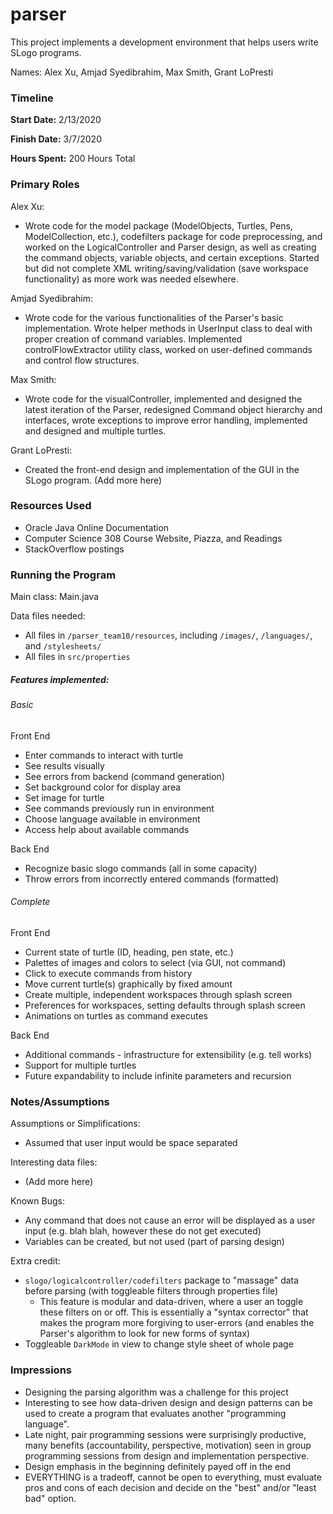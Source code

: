 parser
====

This project implements a development environment that helps users write SLogo programs.

Names: Alex Xu, Amjad Syedibrahim, Max Smith, Grant LoPresti

### Timeline

**Start Date:** 2/13/2020

**Finish Date:** 3/7/2020

**Hours Spent:** 200 Hours Total

### Primary Roles

Alex Xu:
* Wrote code for the model package (ModelObjects, Turtles, Pens, ModelCollection, etc.), codefilters package for code preprocessing, and worked on the 
LogicalController and Parser design, as well as creating the command objects, variable objects, and certain exceptions. Started
but did not complete XML writing/saving/validation (save workspace functionality) as more work was needed elsewhere.

Amjad Syedibrahim:
* Wrote code for the various functionalities of the Parser's basic implementation. Wrote helper methods in UserInput class to deal with proper creation of command variables.
Implemented controlFlowExtractor utility class, worked on user-defined commands and control flow structures.

Max Smith:
* Wrote code for the visualController, implemented and designed the latest iteration of the Parser, redesigned Command object hierarchy
and interfaces, wrote exceptions to improve error handling, implemented and designed and multiple turtles.

Grant LoPresti:
* Created the front-end design and implementation of the GUI in the SLogo program. (Add more here)

### Resources Used

* Oracle Java Online Documentation
* Computer Science 308 Course Website, Piazza, and Readings
* StackOverflow postings

### Running the Program

Main class: Main.java

Data files needed:
* All files in ```/parser_team10/resources```, including ```/images/```, ```/languages/```, and ```/stylesheets/```
* All files in ```src/properties```

##### Features implemented:
###### Basic
Front End
* Enter commands to interact with turtle
* See results visually
* See errors from backend (command generation)
* Set background color for display area
* Set image for turtle
* See commands previously run in environment
* Choose language available in environment
* Access help about available commands

Back End
* Recognize basic slogo commands (all in some capacity) 
* Throw errors from incorrectly entered commands (formatted)


###### Complete
Front End
* Current state of turtle (ID, heading, pen state, etc.)
* Palettes of images and colors to select (via GUI, not command)
* Click to execute commands from history
* Move current turtle(s) graphically by fixed amount
* Create multiple, independent workspaces through splash screen
* Preferences for workspaces, setting defaults through splash screen
* Animations on turtles as command executes

Back End
* Additional commands - infrastructure for extensibility (e.g. tell works)
* Support for multiple turtles
* Future expandability to include infinite parameters and recursion

### Notes/Assumptions

Assumptions or Simplifications:
* Assumed that user input would be space separated

Interesting data files:
* (Add more here)

Known Bugs:
* Any command that does not cause an error will be displayed as a user input (e.g. blah blah, however these do not get executed)
* Variables can be created, but not used (part of parsing design)

Extra credit:
* ```slogo/logicalcontroller/codefilters``` package to "massage" data before parsing (with toggleable filters through properties file)
    * This feature is modular and data-driven, where a user an toggle these filters on or off. This is essentially a "syntax corrector" that
    makes the program more forgiving to user-errors (and enables the Parser's algorithm to look for new forms of syntax)
* Toggleable ```DarkMode``` in view to change style sheet of whole page

### Impressions

* Designing the parsing algorithm was a challenge for this project
* Interesting to see how data-driven design and design patterns can be used to create a program that evaluates another
"programming language".
* Late night, pair programming sessions were surprisingly productive, many benefits (accountability, perspective, motivation)
seen in group programming sessions from design and implementation perspective.
* Design emphasis in the beginning definitely payed off in the end
* EVERYTHING is a tradeoff, cannot be open to everything, must evaluate pros and cons of each decision and decide on the 
"best" and/or "least bad" option.